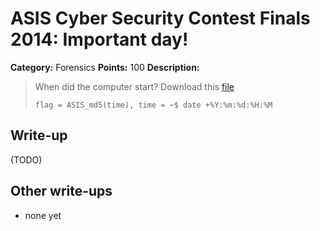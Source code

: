 # ASIS Cyber Security Contest Finals 2014: Important day!

**Category:** Forensics
**Points:** 100
**Description:**

> When did the computer start? Download this [file](impday_92fe19a8b4b2ad415e9d8e1e6aba67aa)
>
> `flag = ASIS_md5(time), time = ~$ date +%Y:%m:%d:%H:%M`

## Write-up

(TODO)

## Other write-ups

* none yet
